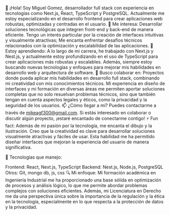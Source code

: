 👋 ¡Hola! Soy Miguel Gomez, desarrollador full stack con experiencia en tecnologías como Next.js, React, TypeScript y PostgreSQL. 
Actualmente me estoy especializando en el desarrollo frontend para crear aplicaciones web robustas, optimizadas y centradas en el usuario.
👀 Me interesa:
Desarrollar soluciones tecnológicas que integren front-end y back-end de manera eficiente. Tengo un interés particular por la creación de interfaces intuitivas y visualmente atractivas;
Me encanta enfrentar desafíos técnicos relacionados con la optimización y escalabilidad de las aplicaciones.
🌱 Estoy aprendiendo:
A lo largo de mi carrera, he trabajado con Next.js y Nest.js, y actualmente estoy profundizando en el uso de TypeScript para crear aplicaciones más robustas y escalables. 
Además, siempre estoy buscando nuevas tecnologías y enfoques para mejorar mis habilidades en desarrollo web y arquitectura de software.
💞️ Busco colaborar en:
Proyectos donde pueda aplicar mis habilidades en desarrollo full stack, combinando mi creatividad con mis conocimientos técnicos. Mi experiencia en diseño de interfaces y 
mi formación en diversas áreas me permiten aportar soluciones completas que no solo resuelvan problemas técnicos, sino que también tengan en cuenta aspectos legales y éticos, 
como la privacidad y la seguridad de los usuarios.
📫 ¿Cómo llegar a mí?
Puedes contactarme a través de mikeagf300@gmail.com. Si estás interesado en colaborar o discutir algún proyecto, ¡estaré encantado de conectarme contigo!
⚡ Fun fact: 
Además de mi pasión por la tecnología, me encanta el dibujo y la ilustración. Creo que la creatividad es clave para desarrollar soluciones visualmente atractivas y fáciles de usar. 
Esta habilidad me ha permitido diseñar interfaces que mejoran la experiencia del usuario de manera significativa.

🔧 Tecnologías que manejo:

Frontend: React, Next.js, TypeScript
Backend: Nest.js, Node.js, PostgreSQL
Otros: Git, mongo db, js, css
🔍 Mi enfoque:
Mi formación académica en Ingeniería Industrial me ha proporcionado una base sólida en optimización de procesos y análisis lógico, lo que me permite abordar problemas complejos 
con soluciones eficientes. Además, mi Licenciatura en Derecho me da una perspectiva única sobre la importancia de la regulación y la ética en la tecnología, 
especialmente en lo que respecta a la protección de datos y la privacidad.
